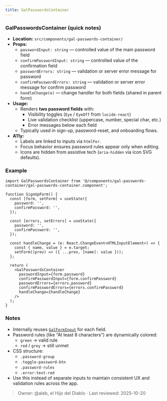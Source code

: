 ```yaml
---
title: GalPasswordsContainer
---
```


### GalPasswordsContainer (quick notes)
- **Location:** `src/components/gal-passwords-container/`
- **Props:**
  - `passwordInput: string` — controlled value of the main password field
  - `confirmPasswordInput: string` — controlled value of the confirmation field
  - `passwordErrors: string` — validation or server error message for password
  - `confirmPasswordErrors: string` — validation or server error message for confirm password
  - `handleChange(e)` — change handler for both fields (shared in parent form)
- **Usage:**
  - Renders **two password fields** with:
    - Visibility toggles (`Eye` / `EyeOff` from `lucide-react`)
    - Live validation checklist (uppercase, number, special char, etc.)
    - Error messages below each field
  - Typically used in sign-up, password-reset, and onboarding flows.
- **A11y:**
  - Labels are linked to inputs via `htmlFor`.
  - Focus behavior ensures password rules appear only when editing.
  - Icons are hidden from assistive tech (`aria-hidden` via icon SVG defaults).

### Example
```tsx
import GalPasswordsContainer from '@/components/gal-passwords-container/gal-passwords-container.component';

function SignUpForm() {
  const [form, setForm] = useState({
    password: '',
    confirmPassword: '',
  });

  const [errors, setErrors] = useState({
    password: '',
    confirmPassword: '',
  });

  const handleChange = (e: React.ChangeEvent<HTMLInputElement>) => {
    const { name, value } = e.target;
    setForm((prev) => ({ ...prev, [name]: value }));
  };

  return (
    <GalPasswordsContainer
      passwordInput={form.password}
      confirmPasswordInput={form.confirmPassword}
      passwordErrors={errors.password}
      confirmPasswordErrors={errors.confirmPassword}
      handleChange={handleChange}
    />
  );
}
```


### Notes
- Internally reuses [`GalFormInput`](form-input.md) for each field.
- Password rules (like “At least 8 characters”) are dynamically colored:
    - `green` → valid rule
    - `red` / `grey` → still unmet
- CSS structure:
    - `.password-group`
    - `.toggle-password-btn`
    - `.password-rules`
    - `.error-text-red`
- Use this instead of separate inputs to maintain consistent UX and validation rules across the app.

> Owner: @aleb, el Hijo del Diablo · Last reviewed: 2025-10-20